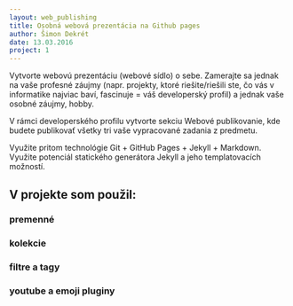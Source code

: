 ```yaml
---
layout: web_publishing
title: Osobná webová prezentácia na Github pages
author: Šimon Dekrét
date: 13.03.2016
project: 1
---
```



Vytvorte webovú prezentáciu (webové sídlo) o sebe. Zamerajte sa jednak na vaše profesné záujmy (napr. projekty, ktoré riešite/riešili ste, čo vás v informatike najviac baví, fascinuje = váš developerský profil) a jednak vaše osobné záujmy, hobby.

V rámci developerského profilu vytvorte sekciu Webové publikovanie, kde budete publikovať všetky tri vaše vypracované zadania z predmetu.

Využite pritom technológie Git + GitHub Pages + Jekyll + Markdown. Využite potenciál statického generátora Jekyll a jeho templatovacích možností.



## V projekte som použil:

### premenné

### kolekcie

### filtre a tagy

### youtube a emoji pluginy

